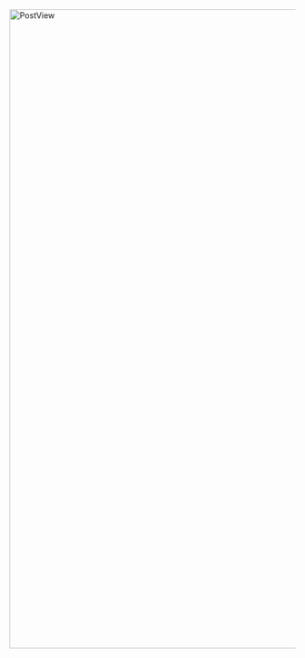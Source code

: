 <img width="2114" height="1125" alt="PostView" src="https://github.com/user-attachments/assets/30a69f85-6a4a-4af8-b808-df6890609795" />
